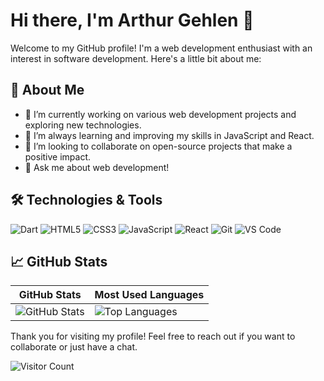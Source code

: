 # Hi there, I'm Arthur Gehlen 👋

Welcome to my GitHub profile! I'm a web development enthusiast with an interest in software development. Here's a little bit about me:

## 🚀 About Me

- 🔭 I’m currently working on various web development projects and exploring new technologies.
- 🌱 I’m always learning and improving my skills in JavaScript and React.
- 👯 I’m looking to collaborate on open-source projects that make a positive impact.
- 💬 Ask me about web development!

## 🛠️ Technologies & Tools

![Dart](https://img.shields.io/badge/-Dart-0175C2?style=flat&logo=dart&logoColor=white)
![HTML5](https://img.shields.io/badge/-HTML5-E34F26?style=flat&logo=html5&logoColor=white)
![CSS3](https://img.shields.io/badge/-CSS3-1572B6?style=flat&logo=css3)
![JavaScript](https://img.shields.io/badge/-JavaScript-F7DF1E?style=flat&logo=javascript&logoColor=black)
![React](https://img.shields.io/badge/-React-61DAFB?style=flat&logo=react&logoColor=white)
![Git](https://img.shields.io/badge/-Git-F05032?style=flat&logo=git&logoColor=white)
![VS Code](https://img.shields.io/badge/-VS%20Code-007ACC?style=flat&logo=visual-studio-code&logoColor=white)

## 📈 GitHub Stats

| GitHub Stats | Most Used Languages |
|--------------|---------------------|
|![GitHub Stats](https://github-readme-stats.vercel.app/api?username=ArthurGehlen&show_icons=true&hide=prs&count_private=true&theme=tokyonight)|![Top Languages](https://github-readme-stats.vercel.app/api/top-langs/?username=ArthurGehlen&layout=compact&theme=tokyonight) |

Thank you for visiting my profile! Feel free to reach out if you want to collaborate or just have a chat.

![Visitor Count](https://visitor-badge.laobi.icu/badge?page_id=ArthurGehlen)
